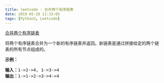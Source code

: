 ```yaml
---
title: leetcode : 合并两个有序链表
date: 2019-05-29 11:33:03
tags: [Python3, Leetcode]
---
```


[合并两个有序链表](https://leetcode-cn.com/problems/merge-two-sorted-lists/)

<p>将两个有序链表合并为一个新的有序链表并返回。新链表是通过拼接给定的两个链表的所有节点组成的。&nbsp;</p>

<!-- more -->

<p><strong>示例：</strong></p>

<pre><strong>输入：</strong>1-&gt;2-&gt;4, 1-&gt;3-&gt;4
<strong>输出：</strong>1-&gt;1-&gt;2-&gt;3-&gt;4-&gt;4
</pre>
